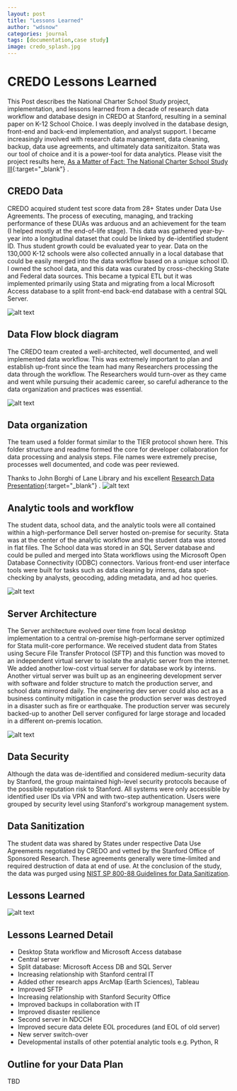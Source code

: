 ```yaml
---
layout: post
title: "Lessons Learned"
author: "wdsnow"
categories: journal
tags: [documentation,case study]
image: credo_splash.jpg
---
```


# CREDO Lessons Learned

This Post describes the National Charter School Study project, implementation, and lessons learned from a decade of research data workflow and database design in CREDO at Stanford, resulting in a seminal paper on K-12 School Choice. I was deeply involved in the database design, front-end and back-end implementation, and analyst support. I became increasingly involved with research data management, data cleaning, backup, data use agreements, and ultimately data sanitizaiton. Stata was our tool of choice and it is a power-tool for data analytics. Please visit the project results here, [As a Matter of Fact: The National Charter School Study III](https://ncss3.stanford.edu/){:target="_blank"} .

## CREDO Data
CREDO acquired student test score data from 28+ States under Data Use Agreements. The process of executing, managing, and tracking performance of these DUAs was arduous and an achievement for the team (I helped mostly at the end-of-life stage). This data was gathered year-by-year into a longitudinal dataset that could be linked by de-identified student ID. Thus student growth could be evaluated year to year. Data on the 130,000 K-12 schools were also collected annually in a local database that could be easily merged into the data workflow based on a unique school ID. I owned the school data, and this data was curated by cross-checking State and Federal data sources. This became a typical ETL but it was implemented primarily using Stata and migrating from a local Microsoft Access database to a split front-end back-end database with a central SQL Server.

![alt text](https://wdsnow66.github.io/assets/img/credo-data.jpg "CREDO Data")


## Data Flow block diagram
The CREDO team created a well-architected, well documented, and well implemented data workflow. This was extremely important to plan and establish up-front since the team had many Researchers processing the data through the workflow. The Researchers would turn-over as they came and went while pursuing their academic career, so careful adherance to the data organization and practices was essential.

![alt text](https://wdsnow66.github.io/assets/img/credo-workflow.jpg "CREDO Workflow")


## Data organization
The team used a folder format similar to the TIER protocol shown here. This folder structure and readme formed the core for developer collaboration for data processing and analysis steps. File names were extremely precise, processes well documented, and code was peer reviewed.

Thanks to John Borghi of Lane Library and his excellent [Research Data Presentation](https://docs.google.com/presentation/d/1QTVpYNQUxyaEfcf0BZKLjN6pmCviWBA6/edit#slide=id.p39){:target="_blank"} .
![alt text](https://wdsnow66.github.io/assets/img/tier.png "TIER Folders")


## Analytic tools and workflow
The student data, school data, and the analytic tools were all contained within a high-performance Dell server hosted on-premise for security. Stata was at the center of the analytic workflow and the student data was stored in flat files. The School data was stored in an SQL Server database and could be pulled and merged into Stata workflows using the 
Microsoft Open Database Connectivity (ODBC) connectors. Various front-end user interface tools were built for tasks such as data cleaning by interns, data spot-checking by analysts, geocoding, adding metadata, and ad hoc queries.
 
![alt text](https://wdsnow66.github.io/assets/img/credo-software.jpg "CREDO Software")


## Server Architecture
The Server architecture evolved over time from local desktop implementation to a central on-premise high-performane server optimized for Stata mulit-core performance.  We received student data from States using Secure File Transfer Protocol (SFTP) and this function was moved to an independent virtual server to isolate the analytic server from the internet. We added another low-cost virtual server for database work by interns. Another virtual server was built up as an engineering development server with software and folder structure to match the production server, and school data mirrored daily. The engineering dev server could also act as a business continuity mitigation in case the production server was destroyed in a disaster such as fire or earthquake. The production server was securely backed-up to another Dell server configured for large storage and locaded in a different on-premis location. 

![alt text](https://wdsnow66.github.io/assets/img/credo-servers.jpg "CREDO Servers")



## Data Security
Although the data was de-identified and considered medium-security data by Stanford, the group maintained high-level security protocols because of the possible reputation risk to Stanford. All systems were only accessible by identified user IDs via VPN and with two-step authentication. Users were grouped by security level using Stanford's workgroup management system.  

## Data Sanitization
The student data was shared by States under respective Data Use Agreements negotiated by CREDO and vetted by the Stanford Office of Sponsored Research. These agreements generally were time-limited and required destruction of data at end of use. At the conclusion of the study, the data was purged using [NIST SP 800-88 Guidelines for Data Sanitization](https://csrc.nist.gov/pubs/sp/800/88/r1/final).

## Lessons Learned
![alt text](https://wdsnow66.github.io/assets/img/credo-lessons.jpg "CREDO Lessons Learned")

## Lessons Learned Detail
* Desktop Stata workflow and Microsoft Access database
* Central server 
* Split database: Microsoft Access DB and SQL Server 
* Increasing relationship with Stanford central IT 
* Added other research apps ArcMap (Earth Sciences), Tableau
* Improved SFTP
* Increasing relationship with Stanford Security Office
* Improved backups in collaboration with IT
* Improved disaster resilience
* Second server in NDCCH
* Improved secure data delete EOL procedures (and EOL of old server)
* New server switch-over
* Developmental installs of other potential analytic tools e.g. Python, R

## Outline for your Data Plan

TBD
